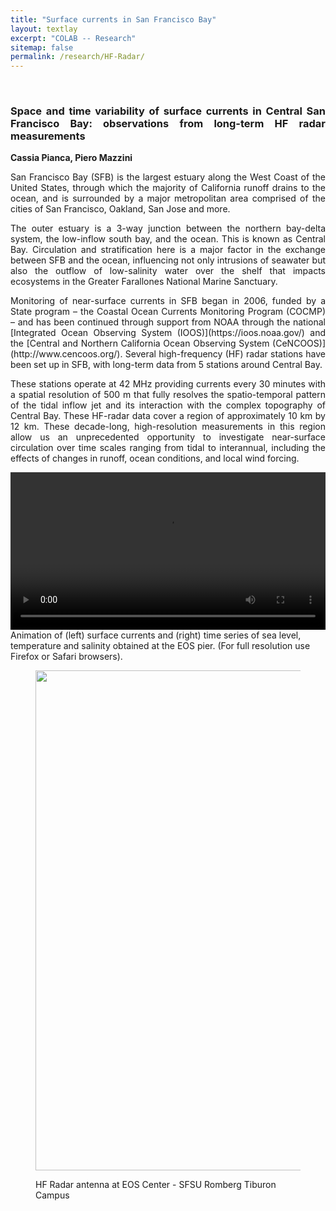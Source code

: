 ```yaml
---
title: "Surface currents in San Francisco Bay"
layout: textlay
excerpt: "COLAB -- Research"
sitemap: false
permalink: /research/HF-Radar/
---
```


<br>

<div style="text-align:justify" markdown="1">

### <b> Space and time variability of surface currents in Central San Francisco Bay: observations from long-term HF radar measurements </b>

**Cassia Pianca, Piero Mazzini**

<p> San Francisco Bay (SFB) is the largest estuary along the West Coast of the United States, through which the majority of California runoff drains to the ocean, and is surrounded by a major metropolitan area comprised of the cities of San Francisco, Oakland, San Jose and more. </p>
<p> The outer estuary is a 3-way junction between the northern bay-delta system, the low-inflow south bay, and the ocean. This is known as Central Bay. Circulation and stratification here is a major factor in the exchange between SFB and the ocean, influencing not only intrusions of seawater but also the outflow of low-salinity water over the shelf that impacts ecosystems in the Greater Farallones National Marine Sanctuary. </p>
<p> Monitoring of near-surface currents in SFB began in 2006, funded by a State program – the Coastal Ocean Currents Monitoring Program (COCMP) – and has been continued through support from NOAA through the national [Integrated Ocean Observing System (IOOS)](https://ioos.noaa.gov/) and the [Central and Northern California Ocean Observing System (CeNCOOS)](http://www.cencoos.org/). Several high-frequency (HF) radar stations have been set up in SFB, with long-term data from 5 stations around Central Bay. </p>
<p> These stations operate at 42 MHz providing currents every 30 minutes with a spatial resolution of 500 m that fully resolves the spatio-temporal pattern of the tidal inflow jet and its interaction with the complex topography of Central Bay. These HF-radar data cover a region of approximately 10 km by 12 km. These decade-long, high-resolution measurements in this region allow us an unprecedented opportunity to investigate near-surface circulation over time scales ranging from tidal to interannual, including the effects of changes in runoff, ocean conditions, and local wind forcing.</p>
</div>

<div>
<video class="embed-responsive-item" width="100%" controls>
  <source src="{{ site.url }}{{ site.baseurl }}/movies/HFradar_SFBay.mp4" type="video/mp4">
  <source src="{{ site.url }}{{ site.baseurl }}/movies/HFradar_SFBay.webm" type="video/webm">
</video>
Animation of (left) surface currents and (right) time series of sea level, temperature and salinity obtained at the EOS pier. (For full resolution use Firefox or Safari browsers).
</div>

<div>
<figure class="figure">
<img src="{{ site.url }}{{ site.baseurl }}/images/researchpic/radar_3.jpg" width="800px" class="img-responsive">
<figcaption class="figure-caption; center-block">
<p>HF Radar antenna at EOS Center - SFSU Romberg Tiburon Campus</p>
</figcaption>
</figure>
</div>
